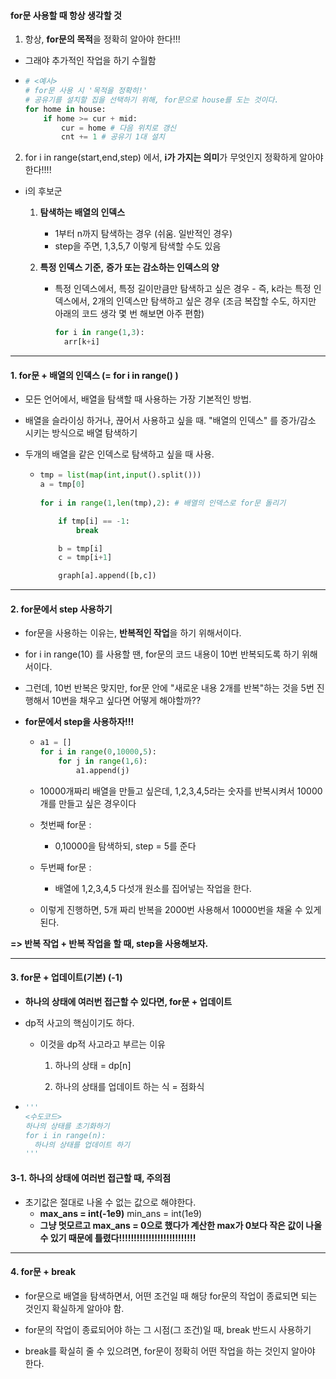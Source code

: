 

#### for문 사용할 때 항상 생각할 것

1. 항상, **for문의 목적**을 정확히 알아야 한다!!!

- 그래야 추가적인 작업을 하기 수월함

- ```python
  # <예시>
  # for문 사용 시 '목적을 정확히!'
  # 공유기를 설치할 집을 선택하기 위해, for문으로 house를 도는 것이다.
  for home in house:
      if home >= cur + mid:
          cur = home # 다음 위치로 갱신
          cnt += 1 # 공유기 1대 설치
  ```

  



2. for i in range(start,end,step) 에서, **i가 가지는 의미**가 무엇인지 정확하게 알아야 한다!!!!

- i의 후보군

  1. **탐색하는 배열의 인덱스**
     - 1부터 n까지 탐색하는 경우 (쉬움. 일반적인 경우)
     - step을 주면, 1,3,5,7 이렇게 탐색할 수도 있음

  


  2. **특정 인덱스 기준,** **증가 또는 감소하는 인덱스의 양**

     - 특정 인덱스에서, 특정 길이만큼만 탐색하고 싶은 경우 - 즉, k라는 특정 인덱스에서, 2개의 인덱스만 탐색하고 싶은 경우 (조금 복잡할 수도, 하지만 아래의 코드 생각 몇 번 해보면 아주 편함)	

         ```python
         for i in range(1,3):
           arr[k+i]
         ```

       

---



#### 1. for문 + 배열의 인덱스 (= for i in range() ) 

- 모든 언어에서, 배열을 탐색할 때 사용하는 가장 기본적인 방법.

- 배열을 슬라이싱 하거나, 끊어서 사용하고 싶을 때. "배열의 인덱스" 를 증가/감소 시키는 방식으로 배열 탐색하기

- 두개의 배열을 같은 인덱스로 탐색하고 싶을 때 사용.

  - ```python
    tmp = list(map(int,input().split()))
    a = tmp[0]
        
    for i in range(1,len(tmp),2): # 배열의 인덱스로 for문 돌리기
    
    	if tmp[i] == -1:
    		break
    
    	b = tmp[i]
    	c = tmp[i+1]
    
    	graph[a].append([b,c])
    ```




---



#### 2. for문에서 step 사용하기

- for문을 사용하는 이유는, **반복적인 작업**을 하기 위해서이다.
- for i in range(10) 를 사용할 땐, for문의 코드 내용이 10번 반복되도록 하기 위해서이다.



- 그런데, 10번 반복은 맞지만, for문 안에 "새로운 내용 2개를 반복"하는 것을 5번 진행해서 10번을 채우고 싶다면 어떻게 해야할까??

- **for문에서 step을 사용하자!!!**

  - ```python
    a1 = []
    for i in range(0,10000,5):
        for j in range(1,6):
            a1.append(j)
    ```

  - 10000개짜리 배열을 만들고 싶은데, 1,2,3,4,5라는 숫자를 반복시켜서 10000개를 만들고 싶은 경우이다

  

  - 첫번째 for문 : 
    - 0,10000을 탐색하되, step = 5를 준다
  - 두번째 for문 : 
    - 배열에 1,2,3,4,5 다섯개 원소를 집어넣는 작업을 한다.
    
  - 이렇게 진행하면, 5개 짜리 반복을 2000번 사용해서 10000번을 채울 수 있게 된다.



**=> 반복 작업 + 반복 작업을 할 때, step을 사용해보자.**



---



#### 3. for문 + 업데이트(기본) (-1)

- **하나의 상태에 여러번 접근할 수 있다면, for문 + 업데이트**

- dp적 사고의 핵심이기도 하다.

  - 이것을 dp적 사고라고 부르는 이유

    1. 하나의 상태 = dp[n]

    2. 하나의 상태를 업데이트 하는 식 = 점화식



- ```python
  '''
  <수도코드>
  하나의 상태를 초기화하기
  for i in range(n):
  	하나의 상태를 업데이트 하기
  '''
  ```



#### 3-1. 하나의 상태에 여러번 접근할 때, 주의점

- 초기값은 절대로 나올 수 없는 값으로 해야한다.
  - **max_ans = int(-1e9)**
    min_ans = int(1e9)
  - **그냥 멋모르고 max_ans = 0으로 했다가 계산한 max가 0보다 작은 값이 나올 수 있기 때문에 틀렸다!!!!!!!!!!!!!!!!!!!!!!!!!!**


----

#### 4. for문 + break

- for문으로 배열을 탐색하면서, 어떤 조건일 때 해당 for문의 작업이 종료되면 되는 것인지 확실하게 알아야 함.
- for문의 작업이 종료되어야 하는 그 시점(그 조건)일 때, break 반드시 사용하기



- break를 확실히 줄 수 있으려면, for문이 정확히 어떤 작업을 하는 것인지 알아야 한다.
